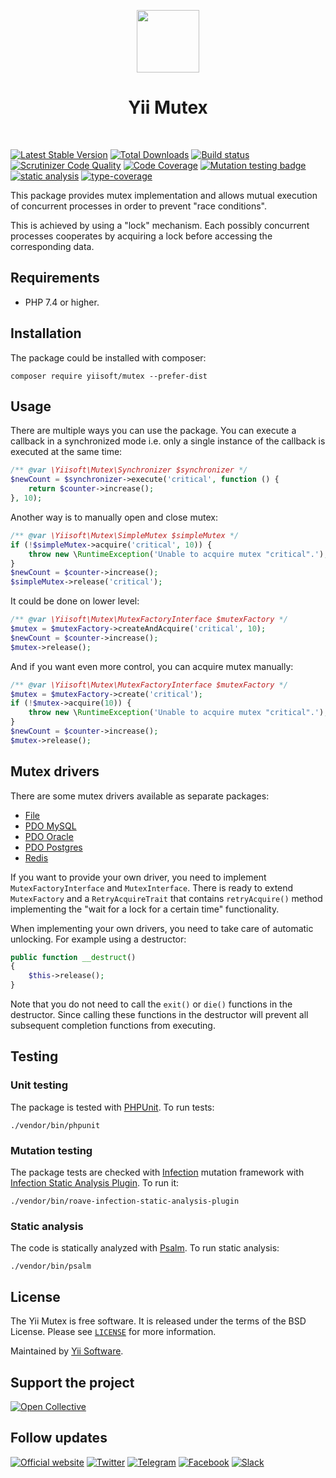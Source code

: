 <p align="center">
    <a href="https://github.com/yiisoft" target="_blank">
        <img src="https://yiisoft.github.io/docs/images/yii_logo.svg" height="100px">
    </a>
    <h1 align="center">Yii Mutex</h1>
    <br>
</p>

[![Latest Stable Version](https://poser.pugx.org/yiisoft/mutex/v/stable.png)](https://packagist.org/packages/yiisoft/mutex)
[![Total Downloads](https://poser.pugx.org/yiisoft/mutex/downloads.png)](https://packagist.org/packages/yiisoft/mutex)
[![Build status](https://github.com/yiisoft/mutex/workflows/build/badge.svg)](https://github.com/yiisoft/mutex/actions?query=workflow%3Abuild)
[![Scrutinizer Code Quality](https://scrutinizer-ci.com/g/yiisoft/mutex/badges/quality-score.png?b=master)](https://scrutinizer-ci.com/g/yiisoft/mutex/?branch=master)
[![Code Coverage](https://scrutinizer-ci.com/g/yiisoft/mutex/badges/coverage.png?b=master)](https://scrutinizer-ci.com/g/yiisoft/mutex/?branch=master)
[![Mutation testing badge](https://img.shields.io/endpoint?style=flat&url=https%3A%2F%2Fbadge-api.stryker-mutator.io%2Fgithub.com%2Fyiisoft%2Fmutex%2Fmaster)](https://dashboard.stryker-mutator.io/reports/github.com/yiisoft/mutex/master)
[![static analysis](https://github.com/yiisoft/mutex/workflows/static%20analysis/badge.svg)](https://github.com/yiisoft/mutex/actions?query=workflow%3A%22static+analysis%22)
[![type-coverage](https://shepherd.dev/github/yiisoft/mutex/coverage.svg)](https://shepherd.dev/github/yiisoft/mutex)

This package provides mutex implementation and allows mutual execution of concurrent processes in order to prevent
"race conditions".

This is achieved by using a "lock" mechanism. Each possibly concurrent processes cooperates by acquiring
a lock before accessing the corresponding data.

## Requirements

- PHP 7.4 or higher.

## Installation

The package could be installed with composer:

```shell
composer require yiisoft/mutex --prefer-dist
```

## Usage

There are multiple ways you can use the package. You can execute a callback in a synchronized mode i.e. only a
single instance of the callback is executed at the same time:

```php
/** @var \Yiisoft\Mutex\Synchronizer $synchronizer */
$newCount = $synchronizer->execute('critical', function () {
    return $counter->increase();
}, 10);
```

Another way is to manually open and close mutex:

```php
/** @var \Yiisoft\Mutex\SimpleMutex $simpleMutex */
if (!$simpleMutex->acquire('critical', 10)) {
    throw new \RuntimeException('Unable to acquire mutex "critical".');
}
$newCount = $counter->increase();
$simpleMutex->release('critical');
```

It could be done on lower level:

```php
/** @var \Yiisoft\Mutex\MutexFactoryInterface $mutexFactory */
$mutex = $mutexFactory->createAndAcquire('critical', 10);
$newCount = $counter->increase();
$mutex->release();
```

And if you want even more control, you can acquire mutex manually:

```php
/** @var \Yiisoft\Mutex\MutexFactoryInterface $mutexFactory */
$mutex = $mutexFactory->create('critical');
if (!$mutex->acquire(10)) {
    throw new \RuntimeException('Unable to acquire mutex "critical".');
}
$newCount = $counter->increase();
$mutex->release();
```

## Mutex drivers

There are some mutex drivers available as separate packages:

- [File](https://github.com/yiisoft/mutex-file)
- [PDO MySQL](https://github.com/yiisoft/mutex-pdo-mysql)
- [PDO Oracle](https://github.com/yiisoft/mutex-pdo-oracle)
- [PDO Postgres](https://github.com/yiisoft/mutex-pdo-pgsql)
- [Redis](https://github.com/yiisoft/mutex-db-redis)

If you want to provide your own driver, you need to implement `MutexFactoryInterface` and `MutexInterface`.
There is ready to extend `MutexFactory` and a `RetryAcquireTrait` that contains `retryAcquire()` method implementing
the "wait for a lock for a certain time" functionality.

When implementing your own drivers, you need to take care of automatic unlocking. For example using a destructor:

```php
public function __destruct()
{
    $this->release();
}
```

Note that you do not need to call the `exit()` or `die()` functions in the destructor. Since calling
these functions in the destructor will prevent all subsequent completion functions from executing. 

## Testing

### Unit testing

The package is tested with [PHPUnit](https://phpunit.de/). To run tests:

```shell
./vendor/bin/phpunit
```

### Mutation testing

The package tests are checked with [Infection](https://infection.github.io/) mutation framework with
[Infection Static Analysis Plugin](https://github.com/Roave/infection-static-analysis-plugin). To run it:

```shell
./vendor/bin/roave-infection-static-analysis-plugin
```

### Static analysis

The code is statically analyzed with [Psalm](https://psalm.dev/). To run static analysis:

```shell
./vendor/bin/psalm
```

## License

The Yii Mutex is free software. It is released under the terms of the BSD License.
Please see [`LICENSE`](./LICENSE.md) for more information.

Maintained by [Yii Software](https://www.yiiframework.com/).

## Support the project

[![Open Collective](https://img.shields.io/badge/Open%20Collective-sponsor-7eadf1?logo=open%20collective&logoColor=7eadf1&labelColor=555555)](https://opencollective.com/yiisoft)

## Follow updates

[![Official website](https://img.shields.io/badge/Powered_by-Yii_Framework-green.svg?style=flat)](https://www.yiiframework.com/)
[![Twitter](https://img.shields.io/badge/twitter-follow-1DA1F2?logo=twitter&logoColor=1DA1F2&labelColor=555555?style=flat)](https://twitter.com/yiiframework)
[![Telegram](https://img.shields.io/badge/telegram-join-1DA1F2?style=flat&logo=telegram)](https://t.me/yii3en)
[![Facebook](https://img.shields.io/badge/facebook-join-1DA1F2?style=flat&logo=facebook&logoColor=ffffff)](https://www.facebook.com/groups/yiitalk)
[![Slack](https://img.shields.io/badge/slack-join-1DA1F2?style=flat&logo=slack)](https://yiiframework.com/go/slack)
